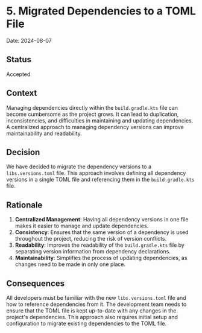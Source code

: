 # 5. Migrated Dependencies to a TOML File

Date: 2024-08-07

## Status

Accepted

## Context

Managing dependencies directly within the `build.gradle.kts` file can become cumbersome as the project grows. It can lead to duplication, inconsistencies, and difficulties in maintaining and updating dependencies. A centralized approach to managing dependency versions can improve maintainability and readability.

## Decision

We have decided to migrate the dependency versions to a `libs.versions.toml` file. This approach involves defining all dependency versions in a single TOML file and referencing them in the `build.gradle.kts` file.

## Rationale
1. **Centralized Management**: Having all dependency versions in one file makes it easier to manage and update dependencies.
2. **Consistency**: Ensures that the same version of a dependency is used throughout the project, reducing the risk of version conflicts.
3. **Readability**: Improves the readability of the `build.gradle.kts` file by separating version information from dependency declarations.
4. **Maintainability**: Simplifies the process of updating dependencies, as changes need to be made in only one place.

## Consequences

All developers must be familiar with the new `libs.versions.toml` file and how to reference dependencies from it.
The development team needs to ensure that the TOML file is kept up-to-date with any changes in the project's dependencies.
This approach also requires initial setup and configuration to migrate existing dependencies to the TOML file.
